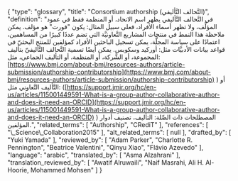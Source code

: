{
    "type": "glossary",
    "title": "Consortium authorship (التَّحالف التَّأليفي)",
    "definition": "في التَّحالف التَّأليفي يظهر اسم الاتحاد، أو المنظمة فقط في عمود المؤلِّف، ولا تظهر أسماء الأفراد، فعلى سبيل المثال: يكون \"فورت\" هو مؤلف.  يمكن ملاحظة هذا النمط في منتجات المشاريع التَّعاونيَّة التي تضم عددًا كبيرًا من المساهمين، اعتمادًا على سياسة المجلَّة، يمكن تسجيل الباحثين الأفراد كمؤلفين للمنتج البحثيّ في قواعد بيانات الأدبيَّات مثل: أوركيد وسكوبس. يمكن أيضًا تسمية التَّحالف التَّأليفيّ بتأليف المجموعة، أو الشَّركة، أو المنظمة، أو التأليف الجماعي، مثل: [https://www.bmj.com/about-bmj/resources-authors/article-submission/authorship-contributorship](https://www.bmj.com/about-bmj/resources-authors/article-submission/authorship-contributorship) ) أو التَّأليف التَّعاوني مثل: ([https://support.jmir.org/hc/en-us/articles/115001449591-What-is-a-group-author-collaborative-author-and-does-it-need-an-ORCID](https://support.jmir.org/hc/en-us/articles/115001449591-What-is-a-group-author-collaborative-author-and-does-it-need-an-ORCID) ) المصطلحات ذات الصِّلة: التأليف، تصنيف أدوار المؤلفين.",
    "related_terms": [
        "Authorship",
        "CRediT"
    ],
    "references": [
        "\\_Science\\_Collaboration2015"
    ],
    "alt_related_terms": [
        null
    ],
    "drafted_by": [
        "Yuki Yamada"
    ],
    "reviewed_by": [
        "Adam Parker",
        "Charlotte R. Pennington",
        "Beatrice Valentini",
        "Qinyu Xiao",
        "Flávio Azevedo"
    ],
    "language": "arabic",
    "translated_by": [
        "Asma Alzahrani"
    ],
    "translation_reviewed_by": [
        "Awatif Alruwaili",
        "Naif Masrahi, Ali H. Al-Hoorie, Mohammed Mohsen"
    ]
}